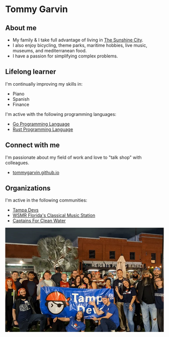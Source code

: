 # Tommy Garvin

## About me

- My family & I take full advantage of living in [The Sunshine City](https://www.stpete.org/visitors/about_st_pete.php).
- I also enjoy bicycling, theme parks, maritime hobbies, live music, museums, and mediterranean food.
- I have a passion for simplifying complex problems.

## Lifelong learner

I'm continually improving my skills in:

- Piano
- Spanish
- Finance

I'm active with the following programming languages:

- [Go Programming Language](https://go.dev/)
- [Rust Programming Language](https://www.rust-lang.org/)

## Connect with me

I'm passionate about my field of work and love to "talk shop" with colleagues.

- [tommygarvin.github.io](https://tommygarvin.github.io/)

## Organizations

I'm active in the following communities:

- [Tampa Devs](https://www.tampadevs.com/)
- [WSMR Florida's Classical Music Station](https://wsmr.org/)
- [Captains For Clean Water](https://captainsforcleanwater.org/)

![Tampa Devs](./images/tampadevs.png)
